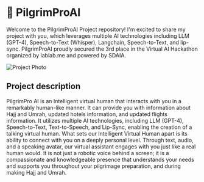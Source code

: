 # 🤖 PilgrimProAI

Welcome to the PilgrimProAI Project repository! I'm excited to share my project with you, which leverages multiple AI technologies including LLM (GPT-4), Speech-to-Text (Whisper), Langchain, Speech-to-Text, and lip-sync. PilgrimProAI proudly secured the 3rd place in the Virtual AI Hackathon organized by lablab.me and powered by SDAIA.



![Project Photo](https://lablab.me/_next/image?url=https%3A%2F%2Fstorage.googleapis.com%2Flablab-static-me%2Fimages%252Fsubmissions%252Fclju3j8en0010356mi02ydk0p%252Fcljn9mp7s001u336ncr9fqjot_u8213mva_imageLink.jpg&w=1080&q=75)

## Project description
PilgrimPro AI is an Intelligent virtual human that interacts with you in a remarkably human-like manner. It can provide you with information about Hajj and Umrah, updated hotels information, and updated flights information. It utilizes multiple AI technologies, including LLM (GPT-4), Speech-to-Text, Text-to-Speech, and Lip-Sync, enabling the creation of a talking virtual human. What sets our Intelligent Virtual Human apart is its ability to connect with you on a deeply personal level. Through text, audio, and a speaking avatar, our virtual assistant engages with you just like a real human would. It is not just a robotic voice behind a screen; it is a compassionate and knowledgeable presence that understands your needs and supports you throughout your pilgrimage preparation, and during making Hajj and Umrah.
